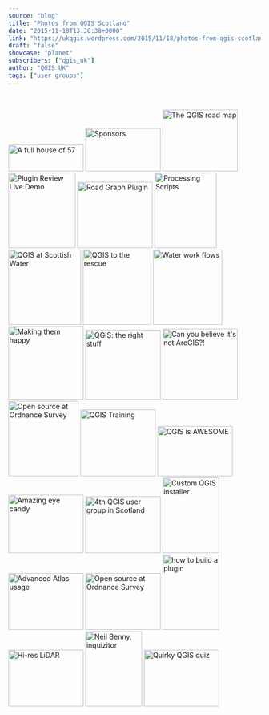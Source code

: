 ```yaml
---
source: "blog"
title: "Photos from QGIS Scotland"
date: "2015-11-18T13:30:38+0000"
link: "https://ukqgis.wordpress.com/2015/11/18/photos-from-qgis-scotland/"
draft: "false"
showcase: "planet"
subscribers: ["qgis_uk"]
author: "QGIS UK"
tags: ["user groups"]
---
```


<p>&nbsp;</p>

<a href="https://ukqgis.wordpress.com/2015/11/18/photos-from-qgis-scotland/p1080247_w/#main"><img alt="A full house of 57" class="attachment-thumbnail size-thumbnail" height="53" src="https://ukqgis.files.wordpress.com/2015/11/p1080247_w.jpg?w=150&#038;h=53" width="150" /></a>
<a href="https://ukqgis.wordpress.com/2015/11/18/photos-from-qgis-scotland/p1080266_w/#main"><img alt="Sponsors" class="attachment-thumbnail size-thumbnail" height="86" src="https://ukqgis.files.wordpress.com/2015/11/p1080266_w.jpg?w=150&#038;h=86" width="150" /></a>
<a href="https://ukqgis.wordpress.com/2015/11/18/photos-from-qgis-scotland/p1080246_w/#main"><img alt="The QGIS road map" class="attachment-thumbnail size-thumbnail" height="123" src="https://ukqgis.files.wordpress.com/2015/11/p1080246_w.jpg?w=150&#038;h=123" width="150" /></a>
<a href="https://ukqgis.wordpress.com/2015/11/18/photos-from-qgis-scotland/p1080253_w/#main"><img alt="Plugin Review Live Demo" class="attachment-thumbnail size-thumbnail" height="150" src="https://ukqgis.files.wordpress.com/2015/11/p1080253_w.jpg?w=134&#038;h=150" width="134" /></a>
<a href="https://ukqgis.wordpress.com/2015/11/18/photos-from-qgis-scotland/p1080261_w/#main"><img alt="Road Graph Plugin" class="attachment-thumbnail size-thumbnail" height="132" src="https://ukqgis.files.wordpress.com/2015/11/p1080261_w.jpg?w=150&#038;h=132" width="150" /></a>
<a href="https://ukqgis.wordpress.com/2015/11/18/photos-from-qgis-scotland/p1080262_w/#main"><img alt="Processing Scripts" class="attachment-thumbnail size-thumbnail" height="150" src="https://ukqgis.files.wordpress.com/2015/11/p1080262_w.jpg?w=124&#038;h=150" width="124" /></a>
<a href="https://ukqgis.wordpress.com/2015/11/18/photos-from-qgis-scotland/p1080263_w/#main"><img alt="QGIS at Scottish Water" class="attachment-thumbnail size-thumbnail" height="150" src="https://ukqgis.files.wordpress.com/2015/11/p1080263_w.jpg?w=145&#038;h=150" width="145" /></a>
<a href="https://ukqgis.wordpress.com/2015/11/18/photos-from-qgis-scotland/p1080264_w/#main"><img alt="QGIS to the rescue" class="attachment-thumbnail size-thumbnail" height="150" src="https://ukqgis.files.wordpress.com/2015/11/p1080264_w.jpg?w=136&#038;h=150" width="136" /></a>
<a href="https://ukqgis.wordpress.com/2015/11/18/photos-from-qgis-scotland/p1080265_w/#main"><img alt="Water work flows" class="attachment-thumbnail size-thumbnail" height="150" src="https://ukqgis.files.wordpress.com/2015/11/p1080265_w.jpg?w=138&#038;h=150" width="138" /></a>
<a href="https://ukqgis.wordpress.com/2015/11/18/photos-from-qgis-scotland/p1080258_w/#main"><img alt="Making them happy" class="attachment-thumbnail size-thumbnail" height="146" src="https://ukqgis.files.wordpress.com/2015/11/p1080258_w.jpg?w=150&#038;h=146" width="150" /></a>
<a href="https://ukqgis.wordpress.com/2015/11/18/photos-from-qgis-scotland/p1080259_w/#main"><img alt="QGIS: the right stuff" class="attachment-thumbnail size-thumbnail" height="139" src="https://ukqgis.files.wordpress.com/2015/11/p1080259_w.jpg?w=150&#038;h=139" width="150" /></a>
<a href="https://ukqgis.wordpress.com/2015/11/18/photos-from-qgis-scotland/p1080260_w/#main"><img alt="Can you believe it&#039;s not ArcGIS?!" class="attachment-thumbnail size-thumbnail" height="141" src="https://ukqgis.files.wordpress.com/2015/11/p1080260_w.jpg?w=150&#038;h=141" width="150" /></a>
<a href="https://ukqgis.wordpress.com/2015/11/18/photos-from-qgis-scotland/p1080268_w/#main"><img alt="Open source at Ordnance Survey" class="attachment-thumbnail size-thumbnail" height="150" src="https://ukqgis.files.wordpress.com/2015/11/p1080268_w.jpg?w=140&#038;h=150" width="140" /></a>
<a href="https://ukqgis.wordpress.com/2015/11/18/photos-from-qgis-scotland/p1080272_w/#main"><img alt="QGIS Training" class="attachment-thumbnail size-thumbnail" height="133" src="https://ukqgis.files.wordpress.com/2015/11/p1080272_w.jpg?w=150&#038;h=133" width="150" /></a>
<a href="https://ukqgis.wordpress.com/2015/11/18/photos-from-qgis-scotland/p1080274_w/#main"><img alt="QGIS is AWESOME" class="attachment-thumbnail size-thumbnail" height="100" src="https://ukqgis.files.wordpress.com/2015/11/p1080274_w.jpg?w=150&#038;h=100" width="150" /></a>
<a href="https://ukqgis.wordpress.com/2015/11/18/photos-from-qgis-scotland/p1080275_w/#main"><img alt="Amazing eye candy" class="attachment-thumbnail size-thumbnail" height="116" src="https://ukqgis.files.wordpress.com/2015/11/p1080275_w.jpg?w=150&#038;h=116" width="150" /></a>
<a href="https://ukqgis.wordpress.com/2015/11/18/photos-from-qgis-scotland/img_20151116_094612/#main"><img alt="4th QGIS user group in Scotland" class="attachment-thumbnail size-thumbnail" height="113" src="https://ukqgis.files.wordpress.com/2015/11/img_20151116_094612.jpg?w=150&#038;h=113" width="150" /></a>
<a href="https://ukqgis.wordpress.com/2015/11/18/photos-from-qgis-scotland/img_20151116_103620/#main"><img alt="Custom QGIS installer" class="attachment-thumbnail size-thumbnail" height="150" src="https://ukqgis.files.wordpress.com/2015/11/img_20151116_103620.jpg?w=113&#038;h=150" width="113" /></a>
<a href="https://ukqgis.wordpress.com/2015/11/18/photos-from-qgis-scotland/img_20151116_104905/#main"><img alt="Advanced Atlas usage" class="attachment-thumbnail size-thumbnail" height="113" src="https://ukqgis.files.wordpress.com/2015/11/img_20151116_104905.jpg?w=150&#038;h=113" width="150" /></a>
<a href="https://ukqgis.wordpress.com/2015/11/18/photos-from-qgis-scotland/img_20151116_150347/#main"><img alt="Open source at Ordnance Survey" class="attachment-thumbnail size-thumbnail" height="113" src="https://ukqgis.files.wordpress.com/2015/11/img_20151116_150347.jpg?w=150&#038;h=113" width="150" /></a>
<a href="https://ukqgis.wordpress.com/2015/11/18/photos-from-qgis-scotland/img_20151116_134922/#main"><img alt="how to build a plugin" class="attachment-thumbnail size-thumbnail" height="150" src="https://ukqgis.files.wordpress.com/2015/11/img_20151116_134922.jpg?w=113&#038;h=150" width="113" /></a>
<a href="https://ukqgis.wordpress.com/2015/11/18/photos-from-qgis-scotland/img_20151116_154818/#main"><img alt="Hi-res LiDAR" class="attachment-thumbnail size-thumbnail" height="113" src="https://ukqgis.files.wordpress.com/2015/11/img_20151116_154818.jpg?w=150&#038;h=113" width="150" /></a>
<a href="https://ukqgis.wordpress.com/2015/11/18/photos-from-qgis-scotland/img_20151116_130359/#main"><img alt="Neil Benny, inquizitor" class="attachment-thumbnail size-thumbnail" height="150" src="https://ukqgis.files.wordpress.com/2015/11/img_20151116_130359.jpg?w=113&#038;h=150" width="113" /></a>
<a href="https://ukqgis.wordpress.com/2015/11/18/photos-from-qgis-scotland/img_20151116_130535/#main"><img alt="Quirky QGIS quiz" class="attachment-thumbnail size-thumbnail" height="113" src="https://ukqgis.files.wordpress.com/2015/11/img_20151116_130535.jpg?w=150&#038;h=113" width="150" /></a>
